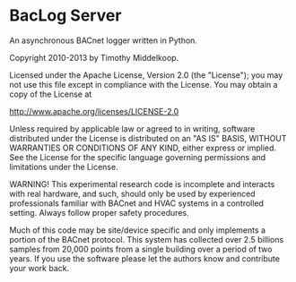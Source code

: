 BacLog Server
=============

An asynchronous BACnet logger written in Python.

Copyright 2010-2013 by Timothy Middelkoop.

Licensed under the Apache License, Version 2.0 (the "License");
you may not use this file except in compliance with the License.
You may obtain a copy of the License at

  http://www.apache.org/licenses/LICENSE-2.0

Unless required by applicable law or agreed to in writing, software
distributed under the License is distributed on an "AS IS" BASIS,
WITHOUT WARRANTIES OR CONDITIONS OF ANY KIND, either express or implied.
See the License for the specific language governing permissions and
limitations under the License.

WARNING! This experimental research code is incomplete and interacts with real hardware, and such, should only be used by experienced professionals familiar with BACnet and HVAC systems in a controlled setting. Always follow proper safety procedures.  

Much of this code may be site/device specific and only implements a portion of the BACnet protocol.  This system has collected over 2.5 billions samples from 20,000 points from a single building over a period of two years. If you use the software please let the authors know and contribute your work back.

